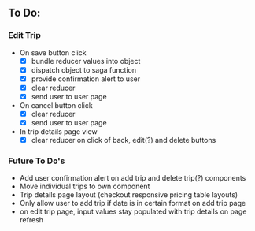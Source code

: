## To Do:

### Edit Trip
- On save button click
    - [x] bundle reducer values into object
    - [x] dispatch object to saga function
    - [x] provide confirmation alert to user
    - [x] clear reducer
    - [x] send user to user page
- On cancel button click
    - [x] clear reducer
    - [x] send user to user page

- In trip details page view
    - [x] clear reducer on click of back, edit(?) and delete buttons

### Future To Do's
- Add user confirmation alert on add trip and delete trip(?) components
- Move individual trips to own component
- Trip details page layout (checkout responsive pricing table layouts)
- Only allow user to add trip if date is in certain format on add trip page
- on edit trip page, input values stay populated with trip details on page refresh





